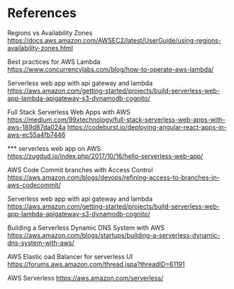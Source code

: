 # References

Regions vs Availability Zones
https://docs.aws.amazon.com/AWSEC2/latest/UserGuide/using-regions-availability-zones.html

Best practices for AWS Lambda
https://www.concurrencylabs.com/blog/how-to-operate-aws-lambda/

Serverless web app with api gateway and lambda
https://aws.amazon.com/getting-started/projects/build-serverless-web-app-lambda-apigateway-s3-dynamodb-cognito/

Full Stack Serverless Web Apps with AWS
https://medium.com/99xtechnology/full-stack-serverless-web-apps-with-aws-189d87da024a
https://codeburst.io/deploying-angular-react-apps-in-aws-ec55a4fb7446

*** serverless web app on AWS
https://zugdud.io/index.php/2017/10/16/hello-serverless-web-app/

AWS Code Commit branches with Access Control
https://aws.amazon.com/blogs/devops/refining-access-to-branches-in-aws-codecommit/

Serverless web app with api gateway and lambda 
https://aws.amazon.com/getting-started/projects/build-serverless-web-app-lambda-apigateway-s3-dynamodb-cognito/

Building a Serverless Dynamic DNS System with AWS
https://aws.amazon.com/blogs/startups/building-a-serverless-dynamic-dns-system-with-aws/

AWS Elastic oad Balancer for serverless UI
https://forums.aws.amazon.com/thread.jspa?threadID=61191

AWS Serverless
https://aws.amazon.com/serverless/
